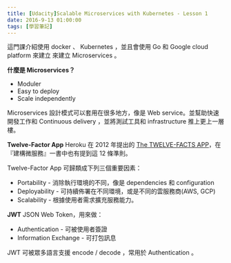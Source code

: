 ```yaml
---
title: [Udacity]Scalable Microservices with Kubernetes - Lesson 1
date: 2016-9-13 01:00:00
tags: [學習筆記]
---
```


這門課介紹使用 docker 、 Kubernetes  ，並且會使用 Go 和 Google cloud platform 來建立 來建立 Microservices 。

**什麼是 Microservices？**

* Moduler
* Easy to deploy
* Scale independently

Microservices 設計模式可以套用在很多地方，像是 Web service。並幫助快速開發工作和 Continuous delivery ，並將測試工具和 infrastructure 推上更上一層樓。

**Twelve-Factor App**
Heroku 在 2012 年提出的 [The TWELVE-FACTS APP](https://12factor.net/)，在『建構微服務』一書中也有提到這 12 條準則。

Twelve-Factor App 可歸類成下列三個重要因素：

* Portability - 消除執行環境的不同，像是 dependencies 和 configuration
* Deployability - 可持續佈署在不同環境，或是不同的雲服務商(AWS, GCP)
* Scalability - 根據使用者需求擴充服務能力。

**JWT**
JSON Web Token，用來做：

* Authentication - 可被使用者簽證
* Information Exchange - 可打包訊息

JWT 可被眾多語言支援 encode / decode ，常用於 Authentication 。
